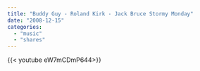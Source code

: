 ```yaml
---
title: "Buddy Guy - Roland Kirk - Jack Bruce Stormy Monday"
date: "2008-12-15"
categories:
  - "music"
  - "shares"
---
```


<div style="width: 70vw;">{{< youtube eW7mCDmP644>}}</div>
